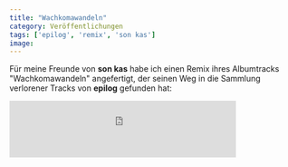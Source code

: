 ```yaml
---
title: "Wachkomawandeln"
category: Veröffentlichungen
tags: ['epilog', 'remix', 'son kas']
image: 
---
```


Für meine Freunde von **son kas** habe ich einen Remix ihres Albumtracks "Wachkomawandeln" angefertigt, der seinen Weg in die Sammlung verlorener Tracks von **epilog** gefunden hat:  
<iframe width="400" height="100" style="position: relative; display: block; width: 400px; height: 100px;" src="http://bandcamp.com/EmbeddedPlayer/v=2/track=2523716287/size=venti/bgcol=FFFFFF/linkcol=E60000/" allowtransparency="true" frameborder="0"></iframe>
